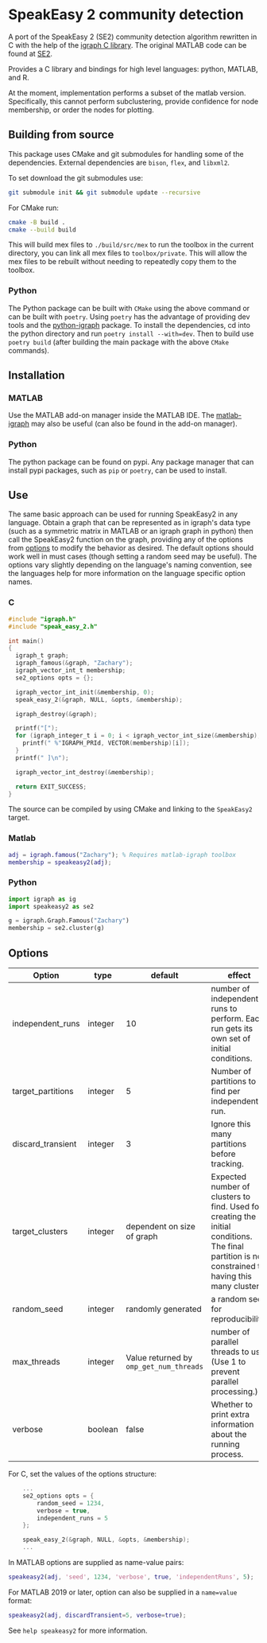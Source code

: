 # SpeakEasy 2 community detection

A port of the SpeakEasy 2 (SE2) community detection algorithm rewritten in C with the help of the [igraph C library](https://igraph.org/).
The original MATLAB code can be found at  [SE2](https://github.com/cogdishion/SE2).

Provides a C library and bindings for high level languages: python, MATLAB, and R.

At the moment, implementation performs a subset of the matlab version. Specifically, this cannot perform subclustering, provide confidence for node membership, or order the nodes for plotting.

## Building from source
This package uses CMake and git submodules for handling some of the dependencies. External dependencies are `bison`, `flex`, and `libxml2`.

To set download the git submodules use:

```bash
git submodule init && git submodule update --recursive
```

For CMake run:
```bash
cmake -B build .
cmake --build build
```
This will build mex files to `./build/src/mex` to run the toolbox in the current directory, you can link all mex files to `toolbox/private`. This will allow the mex files to be rebuilt without needing to repeatedly copy them to the toolbox.

### Python

The Python package can be built with `CMake` using the above command or can be built with `poetry`. Using `poetry` has the advantage of providing dev tools and the [python-igraph](https://github.com/igraph/python-igraph) package. To install the dependencies, cd into the python directory and run `poetry install --with=dev`. Then to build use `poetry build` (after building the main package with the above `CMake` commands).

## Installation

### MATLAB

Use the MATLAB add-on manager inside the MATLAB IDE. The [matlab-igraph](https://github.com/DavidRConnell/matlab-igraph) may also be useful (can also be found in the add-on manager).

### Python

The python package can be found on pypi. Any package manager that can install pypi packages, such as `pip` or `poetry`, can be used to install.

## Use

The same basic approach can be used for running SpeakEasy2 in any language. Obtain a graph that can be represented as in igraph's data type (such as a symmetric matrix in MATLAB or an igraph graph in python) then call the SpeakEasy2 function on the graph, providing any of the options from [options](#Options) to modify the behavior as desired. The default options should work well in must cases (though setting a random seed may be useful). The options vary slightly depending on the language's naming convention, see the languages help for more information on the language specific option names.

### C
```C
#include "igraph.h"
#include "speak_easy_2.h"

int main()
{
  igraph_t graph;
  igraph_famous(&graph, "Zachary");
  igraph_vector_int_t membership;
  se2_options opts = {};

  igraph_vector_int_init(&membership, 0);
  speak_easy_2(&graph, NULL, &opts, &membership);

  igraph_destroy(&graph);

  printf("[");
  for (igraph_integer_t i = 0; i < igraph_vector_int_size(&membership); i++) {
    printf(" %"IGRAPH_PRId, VECTOR(membership)[i]);
  }
  printf(" ]\n");

  igraph_vector_int_destroy(&membership);

  return EXIT_SUCCESS;
}
```

The source can be compiled by using CMake and linking to the `SpeakEasy2` target.

### Matlab
```matlab
adj = igraph.famous("Zachary"); % Requires matlab-igraph toolbox
membership = speakeasy2(adj);
```

### Python

``` python
import igraph as ig
import speakeasy2 as se2

g = igraph.Graph.Famous("Zachary")
membership = se2.cluster(g)
```

## Options

| Option | type | default | effect |
|--------|------|---------|--------|
| independent_runs | integer | 10 | number of independent runs to perform. Each run gets its own set of initial conditions. |
| target_partitions | integer | 5 | Number of partitions to find per independent run. |
| discard_transient | integer | 3 | Ignore this many partitions before tracking. |
| target_clusters | integer | dependent on size of graph | Expected number of clusters to find. Used for creating the initial conditions. The final partition is not constrained to having this many clusters. |
| random_seed | integer | randomly generated | a random seed for reproducibility. |
| max_threads | integer | Value returned by `omp_get_num_threads` | number of parallel threads to use. (Use 1 to prevent parallel processing.)|
| verbose | boolean | false | Whether to print extra information about the running process. |

For C, set the values of the options structure:

```C
	...
	se2_options opts = {
		random_seed = 1234,
		verbose = true,
		independent_runs = 5
	};

	speak_easy_2(&graph, NULL, &opts, &membership);
	...
```

In MATLAB options are supplied as name-value pairs:

```matlab
speakeasy2(adj, 'seed', 1234, 'verbose', true, 'independentRuns', 5);
```

For MATLAB 2019 or later, option can also be supplied in a `name=value` format:

``` matlab
speakeasy2(adj, discardTransient=5, verbose=true);
```

See `help speakeasy2` for more information.

